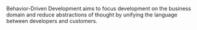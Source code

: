 <!--bl
(filemeta
    (title "Goal"))
/bl-->

Behavior-Driven Development aims to focus development on the business domain and reduce abstractions of thought by unifying the language between developers and customers.